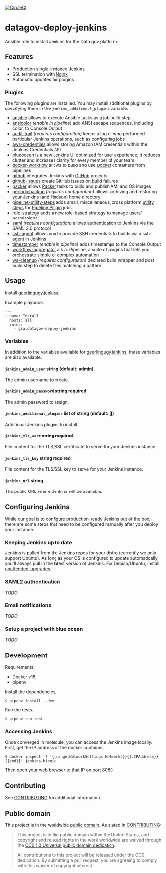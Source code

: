 [![CircleCI](https://circleci.com/gh/GSA/datagov-deploy-jenkins.svg?style=svg)](https://circleci.com/gh/GSA/datagov-deploy-jenkins)

# datagov-deploy-jenkins

Ansible role to install Jenkins for the Data.gov platform.

## Features

- Production single-instance [Jenkins](https://jenkins.io)
- SSL termination with [Nginx](https://nginx.org)
- Automatic updates for plugins


### Plugins

The following plugins are installed. You may install additional plugins by
specifying them in the `jenkins_additional_plugins` variable.

- [ansible](https://plugins.jenkins.io/ansible) allows to execute Ansible tasks
  as a job build step
- [ansicolor](https://plugins.jenkins.io/ansicolor) _(enable in pipeline)_ add
  ANSI escape sequences, including color, to Console Output
- [audit-trail](https://plugins.jenkins.io/audit-trail) _(requires
  configuraiton)_ keeps a log of who performed particular Jenkins operations, such
  as configuring jobs
- [aws-credentials](https://plugins.jenkins.io/aws-credentials) allows storing
  Amazon IAM credentials within the Jenkins Credentials API
- [blueocean](https://plugins.jenkins.io/blueocean) is a new Jenkins UI
  optimized for user experience; it reduces clutter and increases clarity for
  every member of your team
- [docker-workflow](https://plugins.jenkins.io/docker-workflow) allows to build
  and use [Docker](https://www.docker.com) containers from pipelines
- [github](https://plugins.jenkins.io/github) integrates Jenkins with
  [GitHub](https://github.com) projects
- [github-issues](https://plugins.jenkins.io/github-issues) create GitHub issues
  on build failures
- [packer](https://plugins.jenkins.io/packer) allows [Packer](https://packer.io)
  tasks to build and publish AMI and OS images
- [periodicbackup](https://plugins.jenkins.io/periodicbackup) _(requires
  configuration)_ allows archiving and restoring your Jenkins (and Hudson) home
  directory
- [pipeline-utility-steps](https://plugins.jenkins.io/pipeline-utility-steps)
  adds small, miscellaneous, cross platform [utility
  steps](https://github.com/jenkinsci/pipeline-utility-steps-plugin/blob/master/docs/STEPS.md)
  for [Pipeline Plugin](https://plugins.jenkins.io/workflow-aggregator) jobs
- [role-strategy](https://plugins.jenkins.io/role-strategy) adds a new
  role-based strategy to manage users' permissions
- [saml](https://plugins.jenkins.io/saml) _(requires configuration)_ allows
  authentication to Jenkins via the SAML 2.0 protocol
- [ssh-agent](https://plugins.jenkins.io/ssh-agent) allows you to provide SSH
  credentials to builds via a ssh-agent in Jenkins
- [timestamper](https://plugins.jenkins.io/timestamper) _(enable in pipeline)_
  adds timestamps to the Console Output
- [workflow-aggregator](https://plugins.jenkins.io/workflow-aggregator) a.k.a.
  Pipeline, a suite of plugins that lets you orchestrate simple or complex
  automation
- [ws-cleanup](https://plugins.jenkins.io/ws-cleanup) _(requires
  configuraiton)_ declared build wrapper and post build step to delete files
  matching a pattern


## Usage

Install [geerlingugy.jenkins](https://github.com/geerlingguy/ansible-role-jenkins).

Example playbook.

```
---
- name: Install
  hosts: all
  roles:
    - gsa.datagov-deploy-jenkins
```


### Variables

In addition to the variables available for
[geerlingugy.jenkins](https://github.com/geerlingguy/ansible-role-jenkins),
these variables are also available.


#### `jenkins_admin_user` string (default: admin)

The admin username to create.


#### `jenkins_admin_password` string required

The admin password to assign.


#### `jenkins_additional_plugins` list of string (default: [])

Additional Jenkins plugins to install.


#### `jenkins_tls_cert` string required

File content for the TLS/SSL certificate to serve for your Jenkins instance.


#### `jenkins_tls_key` string required

File content for the TLS/SSL key to serve for your Jenkins instance.


#### `jenkins_url` string

The public URL where Jenkins will be available.


## Configuring Jenkins

While our goal is to configure production-ready Jenkins out of the box, there
are some steps that need to be configured manually after you deploy your
instance.


### Keeping Jenkins up to date

Jenkins is pulled from the Jenkins repos for your distro (currently we only
support Ubuntu). As long as your OS is configured to update automatically,
you'll always pull in the latest version of Jenkins. For Debian/Ubuntu, install
[unattended-upgrades](https://wiki.debian.org/UnattendedUpgrades).


### SAML2 authentication

_TODO_


### Email notifications

_TODO_


### Setup a project with blue ocean

_TODO_


## Development

Requirements:

- Docker v18
- pipenv

Install the dependencies.

    $ pipenv install --dev

Run the tests.

    $ pipenv run test


### Accessing Jenkins

Once converged in molecule, you can access the Jenkins image locally. First, get
the IP address of the docker container.

    $ docker inspect -f '{{range.NetworkSettings.Networks}}{{.IPAddress}}{{end}}' jenkins-bionic

Then open your web browser to that IP on port 8080.


## Contributing

See [CONTRIBUTING](CONTRIBUTING.md) for additional information.

## Public domain

This project is in the worldwide [public domain](LICENSE.md). As stated in [CONTRIBUTING](CONTRIBUTING.md):

> This project is in the public domain within the United States, and copyright and related rights in the work worldwide are waived through the [CC0 1.0 Universal public domain dedication](https://creativecommons.org/publicdomain/zero/1.0/).
>
> All contributions to this project will be released under the CC0 dedication. By submitting a pull request, you are agreeing to comply with this waiver of copyright interest.
